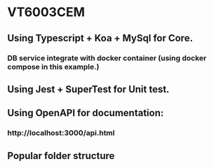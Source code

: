 # VT6003CEM 

## Using Typescript + Koa + MySql for Core.

### DB service integrate with docker container (using docker compose in this example.)

## Using Jest + SuperTest for Unit test.

## Using OpenAPI for documentation:

### http://localhost:3000/api.html

## Popular folder structure